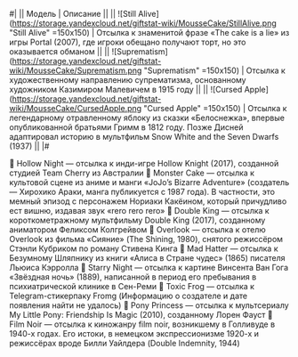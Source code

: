 #|
|| Модель | Описание ||
||
![Still Alive](https://storage.yandexcloud.net/giftstat-wiki/MousseCake/StillAlive.png "Still Alive" =150x150)
|
Отсылка к знаменитой фразе «The cake is a lie» из игры Portal (2007), где игроки обещано получают торт, но это оказывается обманом
||
||
![Suprematism](https://storage.yandexcloud.net/giftstat-wiki/MousseCake/Suprematism.png "Suprematism" =150x150)
|
Отсылка к художественному направлению супрематизма, основанному художником Казимиром Малевичем в 1915 году
||
||
![Cursed Apple](https://storage.yandexcloud.net/giftstat-wiki/MousseCake/CursedApple.png "Cursed Apple" =150x150)
|
Отсылка к легендарному отравленному яблоку из сказки «Белоснежка», впервые опубликованной братьями Гримм в 1812 году. Позже Дисней адаптировал историю в мультфильм Snow White and the Seven Dwarfs (1937)
||
|#


🎂 Hollow Night — отсылка к инди-игре Hollow Knight (2017), созданной студией Team Cherry из Австралии
🎂 Monster Cake — отсылка к культовой сцене из аниме и манги «JoJo’s Bizarre Adventure» (создатель — Хирохико Араки, манга публикуется с 1987 года). В частности, это мемный эпизод с персонажем Нориаки Какёином, который причудливо ест вишню, издавая звук «rero rero rero»
🎂 Double King — отсылка к короткометражному мультфильму Double King (2017), созданному аниматором Феликсом Колгрейвом
🎂 Overlook — отсылка к отелю Overlook из фильма «Сияние» (The Shining, 1980), снятого режиссёром Стэнли Кубриком по роману Стивена Кинга
🎂 Mad Hatter — отсылка к Безумному Шляпнику из книги «Алиса в Стране чудес» (1865) писателя Льюиса Кэрролла
🎂 Starry Night — отсылка к картине Винсента Ван Гога «Звёздная ночь» (1889), написанной в период его пребывания в психиатрической клинике в Сен-Реми
🎂 Toxic Frog — отсылка к Telegram-стикерпаку Fromg (Информацию о создателе и дате появления найти не удалось)
🎂 Pony Princess — отсылка к мультсериалу My Little Pony: Friendship Is Magic (2010), созданному Лорен Фауст
🎂 Film Noir — отсылка к киножанру film noir, возникшему в Голливуде в 1940-х годах. Его истоки, в немецком экспрессионизме 1920-х и режиссёрах вроде Билли Уайлдера (Double Indemnity, 1944)
